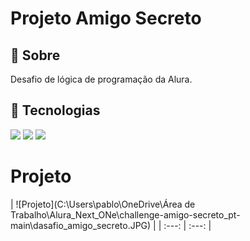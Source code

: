 <h1>Projeto Amigo Secreto </h1>

<h2>🔖 Sobre</h2>
<p>Desafio de lógica de programação da Alura.</p>

## 🚀 Tecnologias
<div>
  <img src="https://img.shields.io/badge/HTML-239120?style=for-the-badge&logo=html5&logoColor=white">
  <img src="https://img.shields.io/badge/CSS-239120?&style=for-the-badge&logo=css3&logoColor=white">
  <img src="https://img.shields.io/badge/JavaScript-F7DF1E?style=for-the-badge&logo=javascript&logoColor=black">
</div>

# Projeto

| ![Projeto](C:\Users\pablo\OneDrive\Área de Trabalho\Alura_Next_ONe\challenge-amigo-secreto_pt-main\dasafio_amigo_secreto.JPG) | 
| :---: | :---: |
